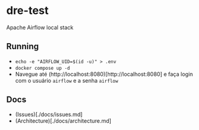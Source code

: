 # dre-test
Apache Airflow local stack

## Running
- `echo -e "AIRFLOW_UID=$(id -u)" > .env`
- `docker compose up -d`
- Navegue até (http://localhost:8080)[http://localhost:8080] e faça login com o usuário `airflow` e a senha `airflow`

## Docs
- (Issues)[./docs/issues.md]
- (Architecture)[./docs/architecture.md]